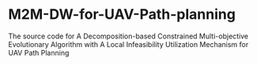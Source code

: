 # M2M-DW-for-UAV-Path-planning
The source code for A Decomposition-based Constrained Multi-objective Evolutionary Algorithm with A Local Infeasibility Utilization Mechanism for UAV Path Planning
